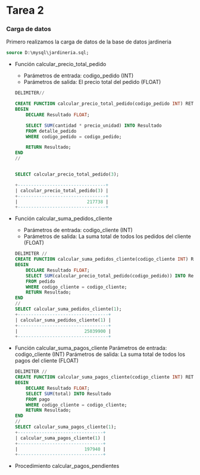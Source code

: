 # Tarea 2 

### Carga de datos

Primero realizamos la carga de datos de la base de datos jardineria

```sql
source D:\mysql\jardineria.sql;
```

- Función calcular_precio_total_pedido

    - Parámetros de entrada: codigo_pedido (INT)
    - Parámetros de salida: El precio total del pedido (FLOAT)

    ```sql
    DELIMITER//
    
    CREATE FUNCTION calcular_precio_total_pedido(codigo_pedido INT) RETURNS FLOAT DETERMINISTIC
    BEGIN
        DECLARE Resultado FLOAT;

        SELECT SUM(cantidad * precio_unidad) INTO Resultado
        FROM detalle_pedido
        WHERE codigo_pedido = codigo_pedido;

        RETURN Resultado;
    END
    //


    SELECT calcular_precio_total_pedido(3);

    +---------------------------------+
    | calcular_precio_total_pedido(3) |
    +---------------------------------+
    |                          217738 |
    +---------------------------------+
    ```

- Función calcular_suma_pedidos_cliente
    - Parámetros de entrada: codigo_cliente (INT)
    - Parámetros de salida: La suma total de todos los pedidos del cliente (FLOAT)
    ```sql
    DELIMITER //
    CREATE FUNCTION calcular_suma_pedidos_cliente(codigo_cliente INT) RETURNS FLOAT DETERMINISTIC
    BEGIN
        DECLARE Resultado FLOAT;
        SELECT SUM(calcular_precio_total_pedido(codigo_pedido)) INTO Resultado
        FROM pedido
        WHERE codigo_cliente = codigo_cliente;
        RETURN Resultado;
    END 
    //
    SELECT calcular_suma_pedidos_cliente(1);
    +----------------------------------+
    | calcular_suma_pedidos_cliente(1) |
    +----------------------------------+
    |                         25039900 |
    +----------------------------------+
    ```
- Función calcular_suma_pagos_cliente
    Parámetros de entrada: codigo_cliente (INT)
    Parámetros de salida: La suma total de todos los pagos del cliente (FLOAT)
    ```sql
    DELIMITER //
    CREATE FUNCTION calcular_suma_pagos_cliente(codigo_cliente INT) RETURNS FLOAT DETERMINISTIC
    BEGIN
        DECLARE Resultado FLOAT;
        SELECT SUM(total) INTO Resultado
        FROM pago
        WHERE codigo_cliente = codigo_cliente;
        RETURN Resultado;
    END 
    //
    SELECT calcular_suma_pagos_cliente(1);
    +--------------------------------+
    | calcular_suma_pagos_cliente(1) |
    +--------------------------------+
    |                         197940 |
    +--------------------------------+
    ```
- Procedimiento calcular_pagos_pendientes



